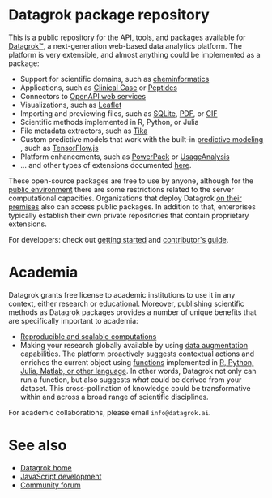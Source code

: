 <!-- TITLE: Datagrok package repository -->
<!-- SUBTITLE: -->

# Datagrok package repository

This is a public repository for the API, tools, and [packages](https://datagrok.ai/help/develop/develop#packages)
available for [Datagrok™](https://datagrok.ai), a next-generation web-based data analytics platform. The platform is
very extensible, and almost anything could be implemented as a package:

* Support for scientific domains, such as [cheminformatics](../../packages/Chem/README.md)
* Applications, such as [Clinical Case](../../packages/ClinicalCase/README.md)
  or [Peptides](../../packages/Peptides/README.md)
* Connectors to [OpenAPI web services](https://github.com/datagrok-ai/public/tree/master/packages/Swaggers)
* Visualizations, such as [Leaflet](../../packages/Leaflet/README.md)
* Importing and previewing files, such as
  [SQLite](../../packages/SQLite),
  [PDF](../../packages/PdfViewer/README.md), or
  [CIF](../../packages/NglViewer/README.md)
* Scientific methods implemented in R, Python, or Julia
* File metadata extractors, such as [Tika](../../packages/Tika/README.md)
* Custom predictive models that work with the built-in [predictive modeling](../learn/predictive-modeling.md)
  , such as [TensorFlow.js](../../packages/TensorFlow.js/README.md)
* Platform enhancements, such as [PowerPack](../../packages/PowerPack/README.md)
  or [UsageAnalysis](../../packages/UsageAnalysis)
* ... and other types of extensions documented [here](../develop/extending-and-customizing.md).

These open-source packages are free to use by anyone, although for the [public environment](https://public.datagrok.ai)
there are some restrictions related to the server computational capacities. Organizations that deploy Datagrok
[on their premises](../develop/admin/architecture.md#deployment) also can access public packages. In addition to that,
enterprises typically establish their own private repositories that contain proprietary extensions.

For developers: check out [getting started](../develop/develop.md)
and [contributor's guide](../../CONTRIB.md).

# Academia

Datagrok grants free license to academic institutions to use it in any context, either research or educational.
Moreover, publishing scientific methods as Datagrok packages provides a number of unique benefits that are specifically
important to academia:

* [Reproducible and scalable computations](../compute/compute.md)
* Making your research globally available by using [data augmentation](../discover/data-augmentation.md) capabilities.
  The platform proactively suggests contextual actions and enriches the current object
  using [functions](../overview/functions/function.md)
  implemented in [R, Python, Julia, Matlab, or other language](../compute/scripting.md). In other words, Datagrok not
  only can run a function, but also suggests _what_ could be derived from your dataset. This cross-pollination of
  knowledge could be transformative within and across a broad range of scientific disciplines.

For academic collaborations, please email `info@datagrok.ai`.

# See also

* [Datagrok home](https://datagrok.ai/)
* [JavaScript development](https://datagrok.ai/help/develop/develop)
* [Community forum](https://community.datagrok.ai/)
